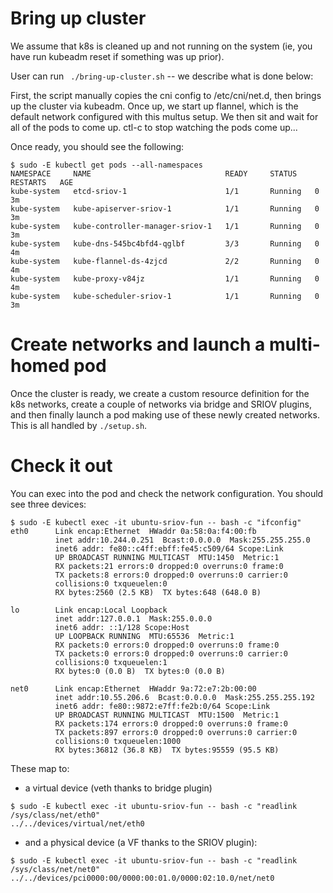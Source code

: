 # Bring up cluster

We assume that k8s is cleaned up and not running on the system (ie, you have run
kubeadm reset if something was up prior).  

User can run ``` ./bring-up-cluster.sh``` -- we describe what is done below:

First, the script manually copies the cni config to /etc/cni/net.d,
then brings up the cluster via kubeadm.  Once up, we start up flannel,
which is the default network configured with this multus setup.  We then
sit and wait for all of the pods to come up.  ctl-c to stop watching the pods come up...

Once ready, you should see the following:
```
$ sudo -E kubectl get pods --all-namespaces
NAMESPACE     NAME                              READY     STATUS    RESTARTS   AGE
kube-system   etcd-sriov-1                      1/1       Running   0          3m
kube-system   kube-apiserver-sriov-1            1/1       Running   0          3m
kube-system   kube-controller-manager-sriov-1   1/1       Running   0          3m
kube-system   kube-dns-545bc4bfd4-qglbf         3/3       Running   0          4m
kube-system   kube-flannel-ds-4zjcd             2/2       Running   0          4m
kube-system   kube-proxy-v84jz                  1/1       Running   0          4m
kube-system   kube-scheduler-sriov-1            1/1       Running   0          3m
```

# Create networks and launch a multi-homed pod

Once the cluster is ready, we create a custom resource definition for the k8s networks,
create a couple of networks via bridge and SRIOV plugins, and then finally launch a pod
making use of these newly created networks.  This is all handled by ```./setup.sh```.

# Check it out

You can exec into the pod and check the network configuration.  You should see three devices:
```
$ sudo -E kubectl exec -it ubuntu-sriov-fun -- bash -c "ifconfig"
eth0      Link encap:Ethernet  HWaddr 0a:58:0a:f4:00:fb  
          inet addr:10.244.0.251  Bcast:0.0.0.0  Mask:255.255.255.0
          inet6 addr: fe80::c4ff:ebff:fe45:c509/64 Scope:Link
          UP BROADCAST RUNNING MULTICAST  MTU:1450  Metric:1
          RX packets:21 errors:0 dropped:0 overruns:0 frame:0
          TX packets:8 errors:0 dropped:0 overruns:0 carrier:0
          collisions:0 txqueuelen:0 
          RX bytes:2560 (2.5 KB)  TX bytes:648 (648.0 B)

lo        Link encap:Local Loopback  
          inet addr:127.0.0.1  Mask:255.0.0.0
          inet6 addr: ::1/128 Scope:Host
          UP LOOPBACK RUNNING  MTU:65536  Metric:1
          RX packets:0 errors:0 dropped:0 overruns:0 frame:0
          TX packets:0 errors:0 dropped:0 overruns:0 carrier:0
          collisions:0 txqueuelen:1 
          RX bytes:0 (0.0 B)  TX bytes:0 (0.0 B)

net0      Link encap:Ethernet  HWaddr 9a:72:e7:2b:00:00  
          inet addr:10.55.206.6  Bcast:0.0.0.0  Mask:255.255.255.192
          inet6 addr: fe80::9872:e7ff:fe2b:0/64 Scope:Link
          UP BROADCAST RUNNING MULTICAST  MTU:1500  Metric:1
          RX packets:174 errors:0 dropped:0 overruns:0 frame:0
          TX packets:897 errors:0 dropped:0 overruns:0 carrier:0
          collisions:0 txqueuelen:1000 
          RX bytes:36812 (36.8 KB)  TX bytes:95559 (95.5 KB)
```

These map to:
* a virtual device (veth thanks to bridge plugin)
```
$ sudo -E kubectl exec -it ubuntu-sriov-fun -- bash -c "readlink /sys/class/net/eth0"
../../devices/virtual/net/eth0
```
*  and a physical device (a VF thanks to the SRIOV plugin):
```
$ sudo -E kubectl exec -it ubuntu-sriov-fun -- bash -c "readlink /sys/class/net/net0"
../../devices/pci0000:00/0000:00:01.0/0000:02:10.0/net/net0
```
